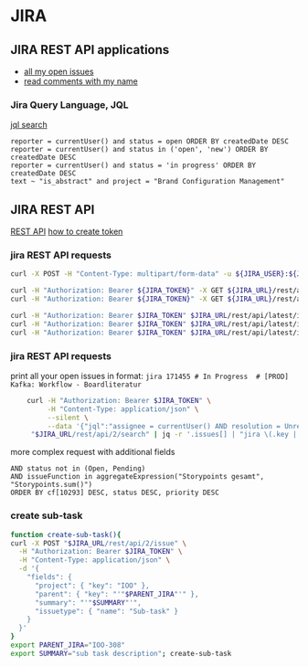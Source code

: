 # JIRA

## JIRA REST API applications
* [all my open issues](https://github.com/cherkavi/python-utilities/blob/master/jira/jira-open-issues.py)
* [read comments with my name](https://github.com/cherkavi/python-utilities/blob/master/jira/jira-comments-with-my-name.py)
### Jira Query Language, JQL
[jql search](https://www.atlassian.com/blog/jira-software/jql-the-most-flexible-way-to-search-jira-14)
```
reporter = currentUser() and status = open ORDER BY createdDate DESC
reporter = currentUser() and status in ('open', 'new') ORDER BY createdDate DESC
reporter = currentUser() and status = 'in progress' ORDER BY createdDate DESC
text ~ "is_abstract" and project = "Brand Configuration Management"
```
## JIRA REST API
[REST API](https://docs.getxray.app/display/XRAY/Import+Execution+Results+-+REST#ImportExecutionResultsREST-JUnitXMLresults)
[how to create token](https://www.resolution.de/post/how-to-create-api-tokens-for-jira-server-s-rest-api/)

### jira REST API requests
```sh
curl -X POST -H "Content-Type: multipart/form-data" -u ${JIRA_USER}:${JIRA_PASSWORD} -F "file=@cypress/results/testresult.xml" "https://atc.ubsgroup.net/jira/rest/raven/1.0/import/execution/junit?projectKey=EXTRACT&testPlanKey=EXTRACT-219&testEnvironments=${CYPRESS_BASEURL}"

curl -H "Authorization: Bearer ${JIRA_TOKEN}" -X GET ${JIRA_URL}/rest/api/2/myself
curl -H "Authorization: Bearer ${JIRA_TOKEN}" -X GET ${JIRA_URL}/rest/agile/1.0/board/66453 | jq .

curl -H "Authorization: Bearer $JIRA_TOKEN" $JIRA_URL/rest/api/latest/issue/SSBBCC-2050?expand=renderedFields | jq .
curl -H "Authorization: Bearer $JIRA_TOKEN" $JIRA_URL/rest/api/latest/issue/SSBBCC-2050?fields=status | jq .fields.status.name
curl -H "Authorization: Bearer $JIRA_TOKEN" $JIRA_URL/rest/api/latest/issue/SSBBCC-2050?fields=summary
```

### jira REST API requests
print all your open issues in format: `jira 171455 # In Progress  # [PROD] Kafka: Workflow - Boardliteratur`
```sh
    curl -H "Authorization: Bearer $JIRA_TOKEN" \
         -H "Content-Type: application/json" \
         --silent \
         --data '{"jql":"assignee = currentUser() AND resolution = Unresolved AND status != Pending"}' \
     "$JIRA_URL/rest/api/2/search" | jq -r '.issues[] | "jira \(.key | split("-")[1]) # \(.fields.status.name)  # \(.fields.summary)"'
```
more complex request with additional fields
```
AND status not in (Open, Pending)
AND issueFunction in aggregateExpression("Storypoints gesamt", "Storypoints.sum()")
ORDER BY cf[10293] DESC, status DESC, priority DESC
```

### create sub-task
```sh
function create-sub-task(){
curl -X POST "$JIRA_URL/rest/api/2/issue" \
  -H "Authorization: Bearer $JIRA_TOKEN" \
  -H "Content-Type: application/json" \
  -d '{
    "fields": {
      "project": { "key": "IOO" },
      "parent": { "key": "'"$PARENT_JIRA"'" },   
      "summary": "'"$SUMMARY"'",
      "issuetype": { "name": "Sub-task" }
    }
  }'
}
export PARENT_JIRA="IOO-308"
export SUMMARY="sub task description"; create-sub-task
```
